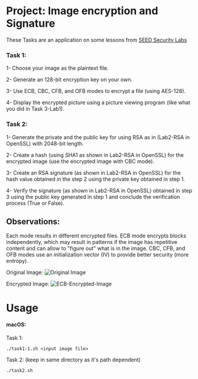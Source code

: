 # Project: Image encryption and Signature
These Tasks are an application on some lessons from [SEED Security Labs](https://seedsecuritylabs.org/Labs_20.04/Crypto/)

### Task 1:

1- Choose your image as the plaintext file.

2- Generate an 128-bit encryption key on your own.

3- Use ECB, CBC, CFB, and OFB modes to encrypt a file (using AES-128).

4- Display the encrypted picture using a picture viewing program (like what you did in Task 3-Lab1).

### Task 2:

1- Generate the private and the public key for using RSA as in (Lab2-RSA in OpenSSL) with 2048-bit length.

2- Create a hash (using SHA1 as shown in Lab2-RSA in OpenSSL) for the encrypted image (use the encrypted image with CBC mode).

3- Create an RSA signature (as shown in Lab2-RSA in OpenSSL) for the hash value obtained in the step 2 using the private key obtained in step 1.

4- Verify the signature (as shown in Lab2-RSA in OpenSSL) obtained in step 3 using the public key generated in step 1 and conclude the verification process (True or False).

## Observations:

Each mode results in different encrypted files. ECB mode encrypts blocks independently, which may result in patterns if the image has repetitive content and can allow to "figure out" what is in the image. CBC, CFB, and OFB modes use an initialization vector (IV) to provide better security (more entropy).

Original Image:
![Original Image](apple-logo.bmp)


Encrypted Image:
![ECB-Encrypted-Image](Task_1/encrypted_ecb.bmp)

# Usage
#### macOS:
Task 1:
```shell
./task1-1.sh <input image file>
```
Task 2: (keep in same directory as it's path dependent)
```shell
./task2.sh
```
